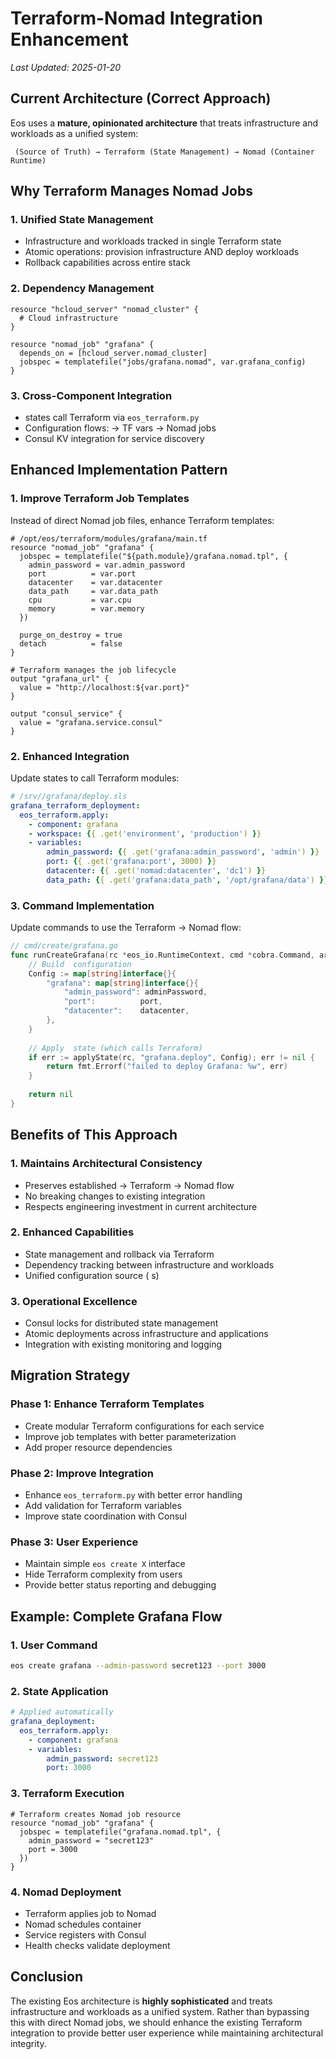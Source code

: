 # Terraform-Nomad Integration Enhancement

*Last Updated: 2025-01-20*

## Current Architecture (Correct Approach)

Eos uses a **mature, opinionated architecture** that treats infrastructure and workloads as a unified system:

```
 (Source of Truth) → Terraform (State Management) → Nomad (Container Runtime)
```

## Why Terraform Manages Nomad Jobs

### **1. Unified State Management**
- Infrastructure and workloads tracked in single Terraform state
- Atomic operations: provision infrastructure AND deploy workloads
- Rollback capabilities across entire stack

### **2. Dependency Management**
```hcl
resource "hcloud_server" "nomad_cluster" {
  # Cloud infrastructure
}

resource "nomad_job" "grafana" {
  depends_on = [hcloud_server.nomad_cluster]
  jobspec = templatefile("jobs/grafana.nomad", var.grafana_config)
}
```

### **3. Cross-Component Integration**
-  states call Terraform via `eos_terraform.py`
- Configuration flows:  → TF vars → Nomad jobs
- Consul KV integration for service discovery

## Enhanced Implementation Pattern

### **1. Improve Terraform Job Templates**

Instead of direct Nomad job files, enhance Terraform templates:

```hcl
# /opt/eos/terraform/modules/grafana/main.tf
resource "nomad_job" "grafana" {
  jobspec = templatefile("${path.module}/grafana.nomad.tpl", {
    admin_password = var.admin_password
    port          = var.port
    datacenter    = var.datacenter
    data_path     = var.data_path
    cpu           = var.cpu
    memory        = var.memory
  })
  
  purge_on_destroy = true
  detach          = false
}

# Terraform manages the job lifecycle
output "grafana_url" {
  value = "http://localhost:${var.port}"
}

output "consul_service" {
  value = "grafana.service.consul"
}
```

### **2. Enhanced  Integration**

Update  states to call Terraform modules:

```yaml
# /srv//grafana/deploy.sls
grafana_terraform_deployment:
  eos_terraform.apply:
    - component: grafana
    - workspace: {{ .get('environment', 'production') }}
    - variables:
        admin_password: {{ .get('grafana:admin_password', 'admin') }}
        port: {{ .get('grafana:port', 3000) }}
        datacenter: {{ .get('nomad:datacenter', 'dc1') }}
        data_path: {{ .get('grafana:data_path', '/opt/grafana/data') }}
```

### **3. Command Implementation**

Update commands to use the Terraform → Nomad flow:

```go
// cmd/create/grafana.go
func runCreateGrafana(rc *eos_io.RuntimeContext, cmd *cobra.Command, args []string) error {
    // Build  configuration
    Config := map[string]interface{}{
        "grafana": map[string]interface{}{
            "admin_password": adminPassword,
            "port":          port,
            "datacenter":    datacenter,
        },
    }
    
    // Apply  state (which calls Terraform)
    if err := applyState(rc, "grafana.deploy", Config); err != nil {
        return fmt.Errorf("failed to deploy Grafana: %w", err)
    }
    
    return nil
}
```

## Benefits of This Approach

### **1. Maintains Architectural Consistency**
- Preserves established  → Terraform → Nomad flow
- No breaking changes to existing integration
- Respects engineering investment in current architecture

### **2. Enhanced Capabilities** 
- State management and rollback via Terraform
- Dependency tracking between infrastructure and workloads
- Unified configuration source ( s)

### **3. Operational Excellence**
- Consul locks for distributed state management
- Atomic deployments across infrastructure and applications
- Integration with existing monitoring and logging

## Migration Strategy

### **Phase 1: Enhance Terraform Templates**
- Create modular Terraform configurations for each service
- Improve job templates with better parameterization
- Add proper resource dependencies

### **Phase 2: Improve  Integration**
- Enhance `eos_terraform.py` with better error handling
- Add validation for Terraform variables
- Improve state coordination with Consul

### **Phase 3: User Experience**
- Maintain simple `eos create X` interface
- Hide Terraform complexity from users
- Provide better status reporting and debugging

## Example: Complete Grafana Flow

### **1. User Command**
```bash
eos create grafana --admin-password secret123 --port 3000
```

### **2.  State Application**
```yaml
# Applied automatically
grafana_deployment:
  eos_terraform.apply:
    - component: grafana
    - variables:
        admin_password: secret123
        port: 3000
```

### **3. Terraform Execution**
```hcl
# Terraform creates Nomad job resource
resource "nomad_job" "grafana" {
  jobspec = templatefile("grafana.nomad.tpl", {
    admin_password = "secret123"
    port = 3000
  })
}
```

### **4. Nomad Deployment**
- Terraform applies job to Nomad
- Nomad schedules container
- Service registers with Consul
- Health checks validate deployment

## Conclusion

The existing Eos architecture is **highly sophisticated** and treats infrastructure and workloads as a unified system. Rather than bypassing this with direct Nomad jobs, we should enhance the existing Terraform integration to provide better user experience while maintaining architectural integrity.